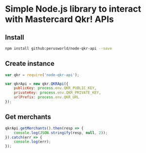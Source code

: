 # Simple Node.js library to interact with Mastercard Qkr! APIs #

## Install ##
```bash
npm install github:perusworld/node-qkr-api --save
```

## Create instance ##
```javascript
var qkr = require('node-qkr-api');

var qkrApi = new qkr.QKRApi({
    publicKey: process.env.QKR_PUBLIC_KEY,
    privateKey: process.env.QKR_PRIVATE_KEY,
    urlPrefix: process.env.QKR_URL
});

```

## Get merchants ##
```javascript
qkrApi.getMerchants().then(resp => {
    console.log(JSON.stringify(resp, null, 2));
}).catch(err => {
    console.log(err);
});

```